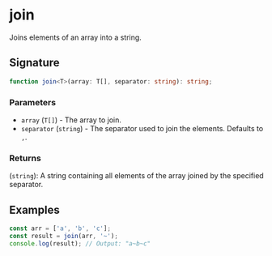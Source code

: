 # join

Joins elements of an array into a string.

## Signature

```typescript
function join<T>(array: T[], separator: string): string;
```

### Parameters

- `array` (`T[]`) - The array to join.
- `separator` (`string`) - The separator used to join the elements. Defaults to `,`.

### Returns

(`string`): A string containing all elements of the array joined by the specified separator.

## Examples

```typescript
const arr = ['a', 'b', 'c'];
const result = join(arr, '~');
console.log(result); // Output: "a~b~c"
```
